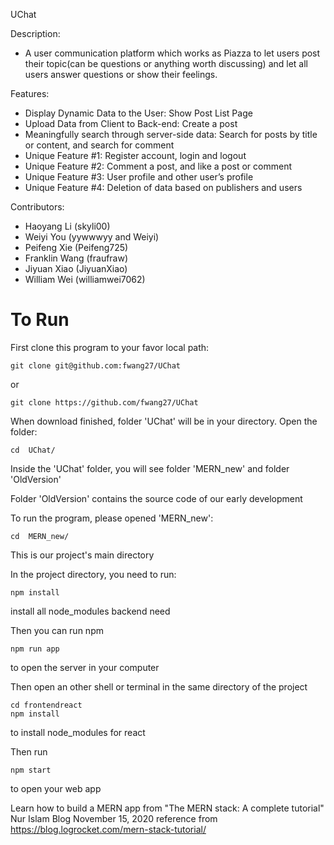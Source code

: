UChat

Description:
- A user communication platform which works as Piazza to let users post their topic(can be questions or anything worth discussing) and let all users answer questions or show their feelings.

Features:
- Display Dynamic Data to the User: Show Post List Page
- Upload Data from Client to Back-end: Create a post 
- Meaningfully search through server-side data: Search for posts by title or content, and search for comment
- Unique Feature #1: Register account, login and logout
- Unique Feature #2: Comment a post, and like a post or comment
- Unique Feature #3: User profile and other user’s profile 
- Unique Feature #4: Deletion of data based on publishers and users

Contributors:
- Haoyang Li (skyli00)
- Weiyi You (yywwwyy and Weiyi)
- Peifeng Xie (Peifeng725)
- Franklin Wang (fraufraw)
- Jiyuan Xiao (JiyuanXiao)
- William Wei (williamwei7062)

# To Run
First clone this program to your favor local path:
```
git clone git@github.com:fwang27/UChat
```
or
```
git clone https://github.com/fwang27/UChat
```
When download finished, folder 'UChat' will be in your directory. Open the folder: 
```
cd  UChat/
```
Inside the 'UChat' folder, you will see folder 'MERN_new' and folder 'OldVersion'

Folder 'OldVersion' contains the source code of our early development 

To run the program, please opened 'MERN_new':
```
cd  MERN_new/
```
This is our project's main directory

In the project directory, you need to run:
```
npm install
```
install all node_modules backend need

Then you can run npm
```
npm run app
```
to open the server in your computer

Then open an other shell or terminal
in the same directory of the project
```
cd frontendreact
npm install
```
to install node_modules for react

Then run 
```
npm start
```
to open your web app

Learn how to build a MERN app from "The MERN stack: A complete tutorial" Nur Islam Blog November 15, 2020 
reference from https://blog.logrocket.com/mern-stack-tutorial/ 

